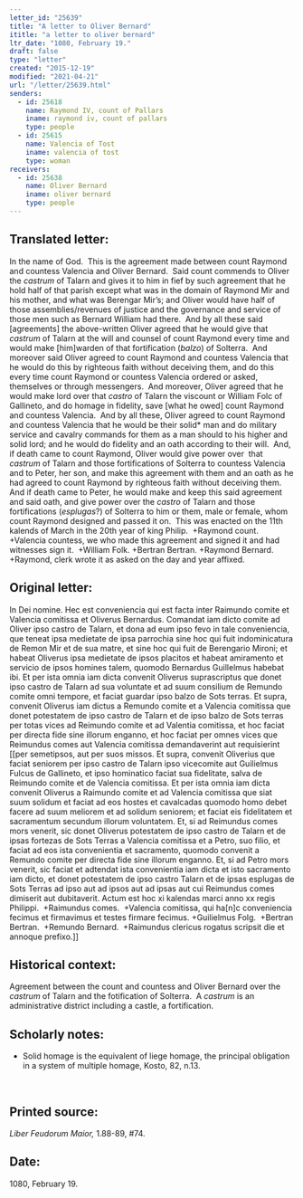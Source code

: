 ```yaml
---
letter_id: "25639"
title: "A letter to Oliver Bernard"
ititle: "a letter to oliver bernard"
ltr_date: "1080, February 19."
draft: false
type: "letter"
created: "2015-12-19"
modified: "2021-04-21"
url: "/letter/25639.html"
senders:
  - id: 25618
    name: Raymond IV, count of Pallars
    iname: raymond iv, count of pallars
    type: people
  - id: 25615
    name: Valencia of Tost
    iname: valencia of tost
    type: woman
receivers:
  - id: 25638
    name: Oliver Bernard
    iname: oliver bernard
    type: people
---
```

<h2> Translated letter:</h2><p>In the name of God.&nbsp; This is the agreement made between count Raymond and countess Valencia and Oliver Bernard.&nbsp; Said count commends to Oliver the <i>castrum</i> of Talarn and gives it to him in fief by such agreement that he hold half of that parish except what was in the domain of Raymond Mir and his mother, and what was Berengar Mir’s; and Oliver would have half of those assemblies/revenues of justice and the governance and service of those men such as Bernard William had there.&nbsp; And by all these said [agreements] the above-written Oliver agreed that he would give that <i>castrum</i> of Talarn at the will and counsel of count Raymond every time and would make [him]warden of that fortification (<i>balzo</i>) of Solterra.&nbsp; And moreover said Oliver agreed to count Raymond and countess Valencia that he would do this by righteous faith without deceiving them, and do this every time count Raymond or countess Valencia ordered or asked,&nbsp; themselves or through messengers.&nbsp; And moreover, Oliver agreed that he would make lord over that <i>castro</i> of Talarn the viscount or William Folc of Gallineto, and do homage in fidelity, save [what he owed] count Raymond and countess Valencia.&nbsp; And by all these, Oliver agreed to count Raymond and countess Valencia that he would be their solid* man and do military service and cavalry commands for them as a man should to his higher and solid lord; and he would do fidelity and an oath according to their will.&nbsp; And, if death came to count Raymond, Oliver would give power over&nbsp; that <i>castrum</i> of Talarn and those fortifications of Solterra to countess Valencia and to Peter, her son, and make this agreement with them and an oath as he had agreed to count Raymond by righteous faith without deceiving them.&nbsp; And if death came to Peter, he would make and keep this said agreement and said oath, and give power over the <i>castro</i> of Talarn and those fortifications (<i>esplugas</i>?) of Solterra to him or them, male or female, whom count Raymond designed and passed it on.&nbsp; This was enacted on the 11th kalends of March in the 20th year of king Philip.&nbsp; +Raymond count. +Valencia countess, we who made this agreement and signed it and had witnesses sign it.&nbsp; +William Folk. +Bertran Bertran. +Raymond Bernard. +Raymond, clerk wrote it as asked on the day and year affixed.</p><h2 class="mt-4"> Original letter:</h2><p class="Bodytext21">In Dei nomine. Hec est conveniencia qui est facta inter Raimundo comite et Valencia comitissa et Oliverus Bernardus. Comandat iam dicto comite ad Oliver ipso castro de Talarn, et dona ad eum ipso fevo in tale conveniencia, que teneat ipsa medietate de ipsa parrochia sine hoc qui fuit indominicatura de Remon Mir et de sua matre, et sine hoc qui fuit de Berengario Mironi; et habeat Oliverus ipsa medietate de ipsos placitos et habeat amiramento et servicio de ipsos homines talem, quomodo Bernardus Guillelmus habebat ibi. Et per ista omnia iam dicta convenit Oliverus suprascriptus que donet ipso castro de Talarn ad sua voluntate et ad suum consilium de Remundo comite omni tempore, et faciat guardar ipso balzo de Sots terras. Et supra, convenit Oliverus iam dictus a Remundo comite et a Valencia comitissa que donet potes­tatem de ipso castro de Talarn et de ipso balzo de Sots terras per totas vices ad Reimundo comite et ad Valentia comitissa, et hoc faciat per directa fide sine illorum enganno, et hoc faciat per omnes vices que Reimundus comes aut Valencia comitissa demandaverint aut requisierint [[per semetipsos, aut per suos missos. Et supra, convenit Oliverius que faciat seniorem per ipso castro de Talarn ipso vicecomite aut Guilielmus Fulcus de Gallineto, et ipso hominatico faciat sua fidelitate, salva de Reimundo comite et de Valencia comitissa. Et per ista omnia iam dicta convenit Oliverus a Raimundo comite et ad Valencia comitissa que siat suum solidum et faciat ad eos hostes et cavalcadas quomodo homo debet facere ad suum meliorem et ad solidum seniorem; et faciat eis fidelitatem et sacramentum secundum illorum voluntatem. Et, si ad Reimundus comes mors venerit, sic donet Oliverus potestatem de ipso castro de Talarn et de ipsas fortezas de Sots Terras a Valencia comitissa et a Petro, suo filio, et faciat ad eos ista convenientia et sacramento, quomodo convenit a Remundo comite per directa fide sine illorum enganno. Et, si ad Petro mors venerit, sic faciat et adtendat ista convenientia iam dicta et isto sacramento iam dicto, et donet potestatem de ipso castro Talarn et de ipsas esplugas de Sots Terras ad ipso aut ad ipsos aut ad ipsas aut cui Reimundus comes dimiserit aut dubitaverit. Actum est hoc xi kalendas marci anno xx regis Philippi.&nbsp; +Raimundus comes.&nbsp; +Valencia comitissa, qui ha[n]c conveniencia fecimus et firmavimus et testes firmare fecimus. +Guilielmus Folg.&nbsp; +Bertran Bertran.&nbsp; +Remundo Bernard.&nbsp; +Raimun­dus clericus rogatus scripsit die et annoque prefixo.]]</p><h2 class="mt-4"> Historical context:</h2><p>Agreement between the count and countess and Oliver Bernard over the <i>castrum </i>of Talarn and the fotification of Solterra.&nbsp; A <i>castrum</i> is an administrative district including a castle, a fortification.</p><h2 class="mt-4"> Scholarly notes:</h2><ul><li>Solid homage is the equivalent of liege homage, the principal obligation in a system of multiple homage, Kosto, 82, n.13.</li></ul><p>&nbsp;</p><h2 class="mt-4"> Printed source:</h2><p><i>Liber Feudorum Maior,</i> 1.88-89, #74.&nbsp;</p><h2 class="mt-4"> Date:</h2>1080, February 19.